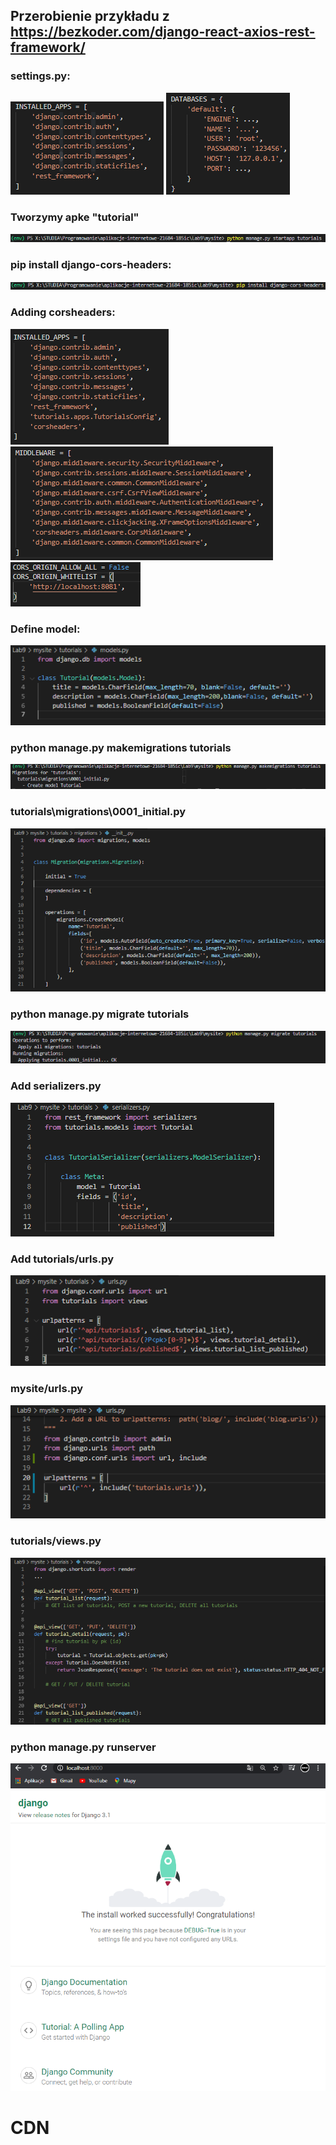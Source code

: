## Przerobienie przykładu z https://bezkoder.com/django-react-axios-rest-framework/

### settings.py:

![](./img/1.PNG)
![](./img/2.PNG)

### Tworzymy apke "tutorial"

![](./img/3.PNG)

### pip install django-cors-headers:

![](./img/4.PNG)

### Adding corsheaders:

![](./img/5.PNG)
![](./img/6.PNG)
![](./img/7.PNG)

### Define model:

![](./img/8.PNG)

### python manage.py makemigrations tutorials

![](./img/9.PNG)

### tutorials\migrations\0001_initial.py

![](./img/10.PNG)

### python manage.py migrate tutorials

![](./img/11.PNG)

### Add serializers.py

![](./img/12.PNG)

### Add tutorials/urls.py

![](./img/13.PNG)

### mysite/urls.py

![](./img/14.PNG)

### tutorials/views.py

![](./img/16.PNG)

### python manage.py runserver

![](./img/15.PNG)

# CDN
